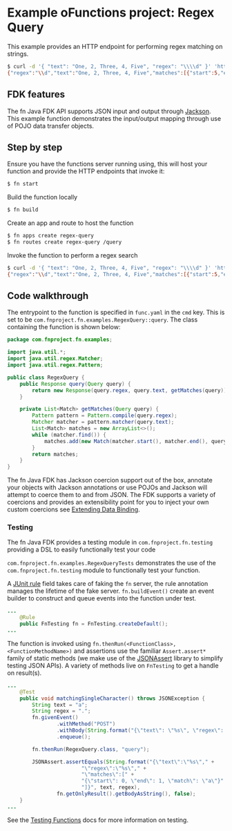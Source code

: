 # Example oFunctions project: Regex Query

This example provides an HTTP endpoint for performing regex matching on strings.

```bash
$ curl -d '{ "text": "One, 2, Three, 4, Five", "regex": "\\\\d" }' 'http://localhost:8080/r/regex-query/query'
{"regex":"\\d","text":"One, 2, Three, 4, Five","matches":[{"start":5,"end":6,"match":"2"},{"start":15,"end":16,"match":"4"}]}
```


## FDK features

The fn Java FDK API supports JSON input and output through
[Jackson](https://github.com/FasterXML/jackson). This example function
demonstrates the input/output mapping through use of POJO data transfer
objects.

## Step by step

Ensure you have the functions server running using, this will host your
function and provide the HTTP endpoints that invoke it:

```bash
$ fn start
```

Build the function locally

```bash
$ fn build
```

Create an app and route to host the function

```bash
$ fn apps create regex-query
$ fn routes create regex-query /query
```

Invoke the function to perform a regex search

```bash
$ curl -d '{ "text": "One, 2, Three, 4, Five", "regex": "\\\\d" }' 'http://localhost:8080/r/regex-query/query'
{"regex":"\\d","text":"One, 2, Three, 4, Five","matches":[{"start":5,"end":6,"match":"2"},{"start":15,"end":16,"match":"4"}]}
```


## Code walkthrough

The entrypoint to the function is specified in `func.yaml` in the `cmd` key.
This is set to be `com.fnproject.fn.examples.RegexQuery::query`. The class
containing the function is shown below:


```java
package com.fnproject.fn.examples;

import java.util.*;
import java.util.regex.Matcher;
import java.util.regex.Pattern;

public class RegexQuery {
    public Response query(Query query) {
        return new Response(query.regex, query.text, getMatches(query));
    }

    private List<Match> getMatches(Query query) {
        Pattern pattern = Pattern.compile(query.regex);
        Matcher matcher = pattern.matcher(query.text);
        List<Match> matches = new ArrayList<>();
        while (matcher.find()) {
            matches.add(new Match(matcher.start(), matcher.end(), query.text.substring(matcher.start(), matcher.end())));
        }
        return matches;
    }
}
```

The fn Java FDK has Jackson coercion support out of the box, annotate your objects with
Jackson annotations or use POJOs and Jackson will attempt to coerce them to
and from JSON. The FDK supports a variety of coercions and provides an
extensibility point for you to inject your own custom coercions see
[Extending Data Binding](/docs/ExtendingDataBinding.md).

### Testing

The fn Java FDK provides a testing module in `com.fnproject.fn.testing`
providing a DSL to easily functionally test your code

`com.fnproject.fn.examples.RegexQueryTests` demonstrates the use
of the `com.fnproject.fn.testing` module to functionally test your function.

A [JUnit rule](https://github.com/junit-team/junit4/wiki/rules)
field takes care of faking the `fn` server, the rule annotation manages
the lifetime of the fake server. `fn.buildEvent()` create an event
builder to construct and queue events into the function under test.

```java
...
    @Rule
    public FnTesting fn = FnTesting.createDefault();
...
```

The function is invoked using `fn.thenRun(<FunctionClass>, <FunctionMethodName>)`
and assertions use the familiar `Assert.assert*` family of static
methods (we make use of the
[JSONAssert](http://jsonassert.skyscreamer.org/) library to simplify testing
JSON APIs). A variety of methods live on `FnTesting` to get a handle on result(s).

```java
...
    @Test
    public void matchingSingleCharacter() throws JSONException {
        String text = "a";
        String regex = ".";
        fn.givenEvent()
                .withMethod("POST")
                .withBody(String.format("{\"text\": \"%s\", \"regex\": \"%s\"}", text, regex))
                .enqueue();

        fn.thenRun(RegexQuery.class, "query");

        JSONAssert.assertEquals(String.format("{\"text\":\"%s\"," +
                        "\"regex\":\"%s\"," +
                        "\"matches\":[" +
                        "{\"start\": 0, \"end\": 1, \"match\": \"a\"}" +
                        "]}", text, regex),
                fn.getOnlyResult().getBodyAsString(), false);
    }
...
```

See the [Testing Functions](/docs/TestingFunctions.md) docs for more information
on testing.
